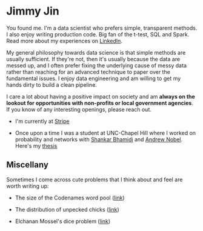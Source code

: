 # Jimmy Jin

You found me. I'm a data scientist who prefers simple, transparent methods. I also enjoy writing production code. Big fan of the t-test, SQL and Spark. Read more about my experiences on [LinkedIn](https://www.linkedin.com/in/jimmy-jin-5325ab6/).

My general philosophy towards data science is that simple methods are usually sufficient. If they're not, then it's usually because the data are messed up, and I often prefer fixing the underlying cause of messy data rather than reaching for an advanced technique to paper over the fundamental issues. I enjoy data engineering and am willing to get my hands dirty to build a clean pipeline.

I care a lot about having a positive impact on society and am  **always on the lookout for opportunities with non-profits or local government agencies**. If you know of any interesting openings, please reach out.

- I'm currently at  [Stripe](https://stripe.com/)
    
- Once upon a time I was a student at UNC-Chapel Hill where I worked on probability and networks with  [Shankar Bhamidi](http://www.unc.edu/~bhamidi/)  and  [Andrew Nobel](http://www.unc.edu/~nobel/). Here's my  [thesis](https://cdr.lib.unc.edu/record/uuid:d489c99f-47af-450b-b96b-e86875fdce1e)
    
## Miscellany

Sometimes I come across cute problems that I think about and feel are worth writing up:

-   The size of the Codenames word pool ([link](https://yichijin.github.io/files/codenames.pdf))
    
-   The distribution of unpecked chicks ([link](https://yichijin.github.io/files/unpecked.pdf))
    
-   Elchanan Mossel's dice problem ([link](https://yichijin.github.io/files/elchanan.pdf))
